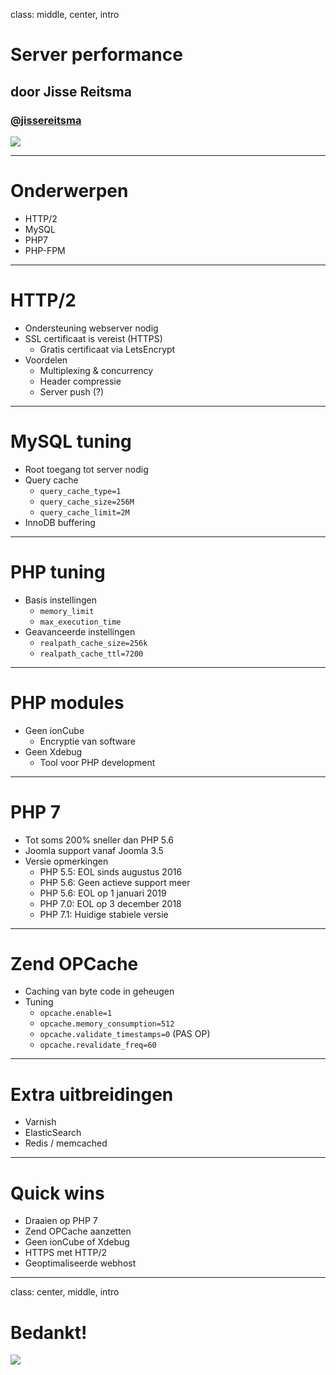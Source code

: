 class: middle, center, intro
# Server performance
## door Jisse Reitsma
### <a href="http://twitter.com/jissereitsma">@jissereitsma</a>
<img src="/images/logos.png">

---
# Onderwerpen
- HTTP/2
- MySQL
- PHP7
- PHP-FPM

---
# HTTP/2
- Ondersteuning webserver nodig
- SSL certificaat is vereist (HTTPS)
	- Gratis certificaat via LetsEncrypt
- Voordelen
	- Multiplexing & concurrency
	- Header compressie
	- Server push (?)

---
# MySQL tuning
- Root toegang tot server nodig
- Query cache
	- `query_cache_type=1`
	- `query_cache_size=256M`
	- `query_cache_limit=2M`
- InnoDB buffering

---
# PHP tuning
- Basis instellingen
	- `memory_limit`
	- `max_execution_time`
- Geavanceerde instellingen
	- `realpath_cache_size=256k`
	- `realpath_cache_ttl=7200`

---
# PHP modules
- Geen ionCube
	- Encryptie van software
- Geen Xdebug
	- Tool voor PHP development

---
# PHP 7
- Tot soms 200% sneller dan PHP 5.6
- Joomla support vanaf Joomla 3.5
- Versie opmerkingen
	- PHP 5.5: EOL sinds augustus 2016
	- PHP 5.6: Geen actieve support meer
	- PHP 5.6: EOL op 1 januari 2019
	- PHP 7.0: EOL op 3 december 2018
	- PHP 7.1: Huidige stabiele versie

---
# Zend OPCache
- Caching van byte code in geheugen
- Tuning
	- `opcache.enable=1`
	- `opcache.memory_consumption=512`
	- `opcache.validate_timestamps=0` (PAS OP)
	- `opcache.revalidate_freq=60`

---
# Extra uitbreidingen
- Varnish
- ElasticSearch
- Redis / memcached

---
# Quick wins
- Draaien op PHP 7
- Zend OPCache aanzetten
- Geen ionCube of Xdebug
- HTTPS met HTTP/2
- Geoptimaliseerde webhost

---
class: center, middle, intro
# Bedankt!

<img src="/images/logos.png">
